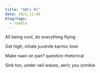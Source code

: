 ```yaml
---
title: "ABCs #1"
date: 2021-11-09
blog/tags:
  - ramble
---
```


All being cool, do everything flying

Get high, inhale juvenile karmic love

Make naan on pan? question rhetorical

Sink too, under veil waves, xeric you zombie
